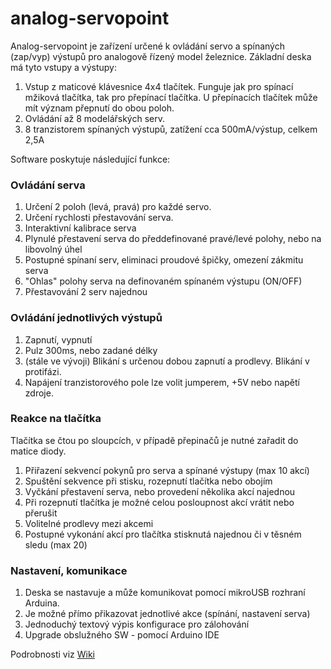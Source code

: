# analog-servopoint

Analog-servopoint je zařízení určené k ovládání servo a spínaných (zap/vyp) výstupů pro analogově řízený model železnice. Základní deska má tyto vstupy a výstupy:

1. Vstup z maticové klávesnice 4x4 tlačítek. Funguje jak pro spínací mžiková tlačítka, tak pro přepínací tlačítka. U přepínacích tlačítek může mít význam přepnutí do obou poloh.
2. Ovládání až 8 modelářských serv. 
3. 8 tranzistorem spínaných výstupů, zatížení cca 500mA/výstup, celkem 2,5A

Software poskytuje následující funkce:

### Ovládání serva
1. Určení 2 poloh (levá, pravá) pro každé servo.
2. Určení rychlosti přestavování serva.
3. Interaktivní kalibrace serva
4. Plynulé přestavení serva do předdefinované pravé/levé polohy, nebo na libovolný úhel
5. Postupné spínaní serv, eliminaci proudové špičky, omezení zákmitu serva
6. "Ohlas" polohy serva na definovaném spínaném výstupu (ON/OFF)
7. Přestavování 2 serv najednou

### Ovládání jednotlivých výstupů
1. Zapnutí, vypnutí
2. Pulz 300ms, nebo zadané délky
3. (stále ve vývoji) Blikání s určenou dobou zapnutí a prodlevy. Blikání v protifázi.
4. Napájení tranzistorového pole lze volit jumperem, +5V nebo napětí zdroje.

### Reakce na tlačítka
Tlačítka se čtou po sloupcích, v případě přepinačů je nutné zařadit do matice diody.
1. Přiřazení sekvencí pokynů pro serva a spínané výstupy (max 10 akcí)
2. Spuštění sekvence při stisku, rozepnutí tlačítka nebo obojím
3. Vyčkání přestavení serva, nebo provedení několika akcí najednou
4. Při rozepnutí tlačítka je možné celou posloupnost akcí vrátit nebo přerušit
5. Volitelné prodlevy mezi akcemi
6. Postupné vykonání akcí pro tlačítka stisknutá najednou či v těsném sledu (max 20)

### Nastavení, komunikace
1. Deska se nastavuje a může komunikovat pomocí mikroUSB rozhraní Arduina. 
2. Je možné přímo přikazovat jednotlivé akce (spínání, nastavení serva)
3. Jednoduchý textový výpis konfigurace pro zálohování
4. Upgrade obslužného SW - pomocí Arduino IDE


Podrobnosti viz [Wiki](https://github.com/svatoun/analog-servopoint/wiki/)





